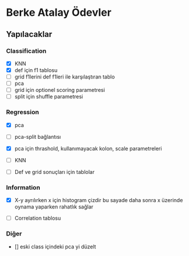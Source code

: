 # Berke Atalay Ödevler

 
## Yapılacaklar

### Classification
- [x] KNN
- [x] def için f1 tablosu
- [ ] grid f1lerini def f1leri ile karşılaştıran tablo
- [ ] pca
- [ ] grid için optionel scoring parametresi
- [ ] split için shuffle parametresi

### Regression
- [x] pca
- [ ] pca-split bağlantısı
- [x] pca için thrashold, kullanımayacak kolon, scale parametreleri
- [ ] KNN
- [ ] Def ve grid sonuçları için tablolar



### Information
- [x] X-y ayrılırken x için histogram çizdir bu sayade daha sonra x üzerinde oynama yaparken rahatlık sağlar
- [ ] Correlation tablosu 


### Diğer
- [] eski class içindeki pca yi düzelt
